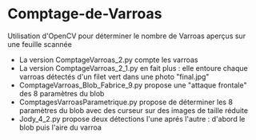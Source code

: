# Comptage-de-Varroas
Utilisation d'OpenCV pour déterminer le nombre de Varroas aperçus sur une feuille scannée

- La version ComptageVarroas_2.py compte les varroas
- La version ComptageVarroas_2_1.py en fait plus : elle entoure chaque varroas détectés d'un filet vert dans une photo "final.jpg"
- ComptageVarroas_Blob_Fabrice_9.py propose une "attaque frontale" des 8 paramètres du blob 
- ComptagesVarroasParametrique.py propose de déterminer les 8 paramètres du blob avec des curseur sur des images de taille réduite
- Jody_4_2.py propose deux détections l'une aprés l'autre : d'abord le blob puis l'aire du varroa
